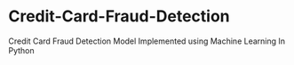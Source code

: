 # Credit-Card-Fraud-Detection
Credit Card Fraud Detection Model Implemented using Machine Learning In Python
